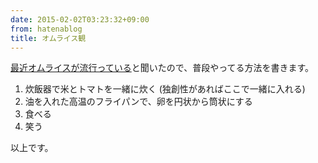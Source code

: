 ```yaml
---
date: 2015-02-02T03:23:32+09:00
from: hatenablog
title: オムライス観
---
```


<p><a href="http://moznion.hatenablog.com/entry/2015/02/01/225535">最近オムライスが流行っている</a>と聞いたので、普段やってる方法を書きます。</p>

<ol>
<li>炊飯器で米とトマトを一緒に炊く (独創性があればここで一緒に入れる)</li>
<li>油を入れた高温のフライパンで、卵を円状から筒状にする</li>
<li>食べる</li>
<li>笑う</li>
</ol>


<p>以上です。</p>

